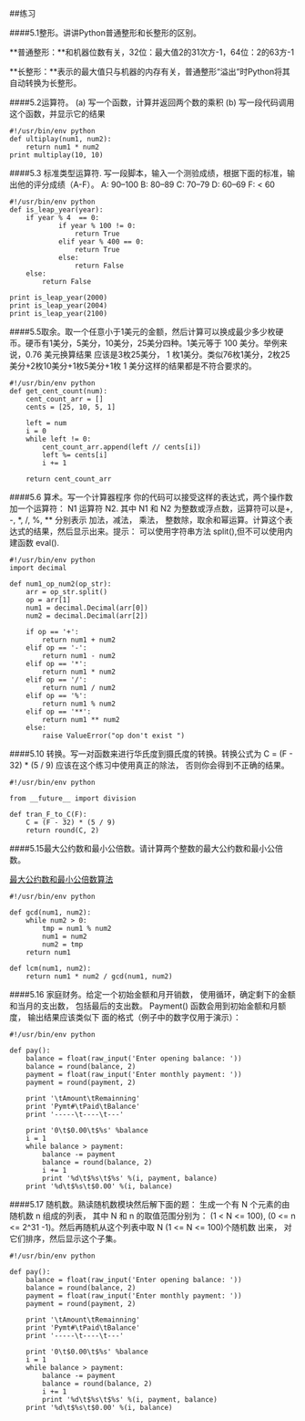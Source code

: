 ##练习

####5.1整形。讲讲Python普通整形和长整形的区别。

**普通整形：**和机器位数有关，32位：最大值2的31次方-1，64位：2的63方-1

**长整形：**表示的最大值只与机器的内存有关，普通整形“溢出“时Python将其自动转换为长整形。

####5.2运算符。 (a) 写一个函数，计算并返回两个数的乘积 (b) 写一段代码调用这个函数，并显示它的结果

```
#!/usr/bin/env python
def ultiplay(num1, num2):
	return num1 * num2
print multiplay(10, 10)
```
####5.3 标准类型运算符. 写一段脚本，输入一个测验成绩，根据下面的标准，输出他的评分成绩（A-F）。 A: 90–100 B: 80–89 C: 70–79 D: 60–69 F: < 60

```
#!/usr/bin/env python
def is_leap_year(year):
    if year % 4  == 0:
            if year % 100 != 0:
                return True
            elif year % 400 == 0:
                return True
            else:
                return False
    else:
        return False

print is_leap_year(2000)
print is_leap_year(2004)
print is_leap_year(2100)
```
####5.5取余。取一个任意小于1美元的金额，然后计算可以换成最少多少枚硬币。硬币有1美分，5美分，10美分，25美分四种。1美元等于 100 美分。举例来说，0.76 美元换算结果 应该是3枚25美分， 1 枚1美分。类似76枚1美分，2枚25 美分+2枚10美分+1枚5美分+1枚 1 美分这样的结果都是不符合要求的。

```
#!/usr/bin/env python
def get_cent_count(num):
    cent_count_arr = []
    cents = [25, 10, 5, 1]

    left = num
    i = 0
    while left != 0:
        cent_count_arr.append(left // cents[i])
        left %= cents[i]
        i += 1

    return cent_count_arr
```

####5.6 算术。写一个计算器程序 你的代码可以接受这样的表达式，两个操作数加一个运算符： N1 运算符 N2. 其中 N1 和 N2 为整数或浮点数，运算符可以是+, -, *, /, %, ** 分别表示 加法，减法， 乘法， 整数除，取余和幂运算。计算这个表达式的结果，然后显示出来。提示： 可以使用字符串方法 split(),但不可以使用内建函数 eval().

```
#!/usr/bin/env python
import decimal

def num1_op_num2(op_str):
    arr = op_str.split()
    op = arr[1]
    num1 = decimal.Decimal(arr[0])
    num2 = decimal.Decimal(arr[2])

    if op == '+':
        return num1 + num2
    elif op == '-':
        return num1 - num2
    elif op == '*':
        return num1 * num2
    elif op == '/':
        return num1 / num2
    elif op == '%':
        return num1 % num2
    elif op == '**':
        return num1 ** num2
    else:
        raise ValueError("op don't exist ")
```

####5.10 转换。写一对函数来进行华氏度到摄氏度的转换。转换公式为 C = (F - 32) * (5 / 9) 应该在这个练习中使用真正的除法， 否则你会得到不正确的结果。
```
#!/usr/bin/env python

from __future__ import division

def tran_F_to_C(F):
    C = (F - 32) * (5 / 9)
    return round(C, 2)
```

####5.15最大公约数和最小公倍数。请计算两个整数的最大公约数和最小公倍数。

[最大公约数和最小公倍数算法](https://www.idomaths.com/zh-Hans/hcflcm.php)

```
#!/usr/bin/env python

def gcd(num1, num2):
    while num2 > 0:
        tmp = num1 % num2
        num1 = num2
        num2 = tmp
    return num1

def lcm(num1, num2):
    return num1 * num2 / gcd(num1, num2)
```

####5.16 家庭财务。给定一个初始金额和月开销数， 使用循环，确定剩下的金额和当月的支出数， 包括最后的支出数。 Payment() 函数会用到初始金额和月额度， 输出结果应该类似下 面的格式（例子中的数字仅用于演示）：

```
#!/usr/bin/env python

def pay():
    balance = float(raw_input('Enter opening balance: '))
    balance = round(balance, 2)
    payment = float(raw_input('Enter monthly payment: '))
    payment = round(payment, 2)

    print '\tAmount\tRemainning'
    print 'Pymt#\tPaid\tBalance'
    print '-----\t----\t---'

    print '0\t$0.00\t$%s' %balance
    i = 1
    while balance > payment:
        balance -= payment
        balance = round(balance, 2)
        i += 1
        print '%d\t$%s\t$%s' %(i, payment, balance)
    print '%d\t$%s\t$0.00' %(i, balance)
```

####5.17 随机数。熟读随机数模块然后解下面的题： 生成一个有 N 个元素的由随机数 n 组成的列表， 其中 N 和 n 的取值范围分别为： (1 < N <= 100), (0 <= n <= 2^31 -1)。然后再随机从这个列表中取 N (1 <= N <= 100)个随机数 出来， 对它们排序，然后显示这个子集。
```
#!/usr/bin/env python

def pay():
    balance = float(raw_input('Enter opening balance: '))
    balance = round(balance, 2)
    payment = float(raw_input('Enter monthly payment: '))
    payment = round(payment, 2)

    print '\tAmount\tRemainning'
    print 'Pymt#\tPaid\tBalance'
    print '-----\t----\t---'

    print '0\t$0.00\t$%s' %balance
    i = 1
    while balance > payment:
        balance -= payment
        balance = round(balance, 2)
        i += 1
        print '%d\t$%s\t$%s' %(i, payment, balance)
    print '%d\t$%s\t$0.00' %(i, balance)
```










